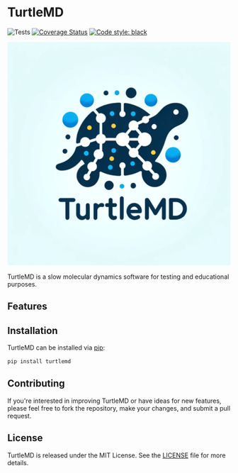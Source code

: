 # TurtleMD
![Tests](https://github.com/infretis/turtlemd/actions/workflows/test.yaml/badge.svg)
[![Coverage Status](https://coveralls.io/repos/github/infretis/turtlemd/badge.svg?branch=main)](https://coveralls.io/github/infretis/turtlemd?branch=main)
[![Code style: black](https://img.shields.io/badge/code%20style-black-000000.svg)](https://github.com/psf/black)

![TurtleMD Logo](assets/logo.png)

TurtleMD is a slow molecular dynamics software for testing and educational purposes.

## Features

## Installation

TurtleMD can be installed via [pip](https://pypi.org/project/turtlemd/):

```bash
pip install turtlemd
```

## Contributing

If you're interested in improving TurtleMD or have ideas for new features, please feel free to fork the repository, make your changes, and submit a pull request.


## License

TurtleMD is released under the MIT License. See the [LICENSE](LICENSE) file for more details.
